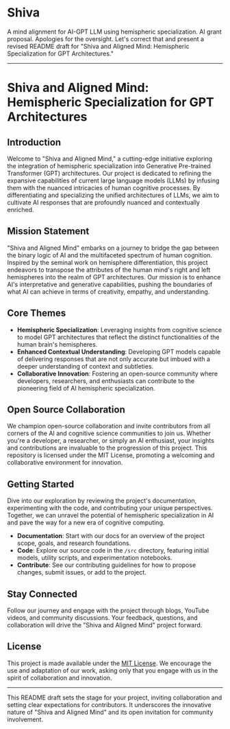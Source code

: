 # Shiva
A mind alignment for AI-GPT LLM using hemispheric specialization.  AI grant proposal. 
Apologies for the oversight. Let's correct that and present a revised README draft for "Shiva and Aligned Mind: Hemispheric Specialization for GPT Architectures."

---

# Shiva and Aligned Mind: Hemispheric Specialization for GPT Architectures

## Introduction
Welcome to "Shiva and Aligned Mind," a cutting-edge initiative exploring the integration of hemispheric specialization into Generative Pre-trained Transformer (GPT) architectures. Our project is dedicated to refining the expansive capabilities of current large language models (LLMs) by infusing them with the nuanced intricacies of human cognitive processes. By differentiating and specializing the unified architectures of LLMs, we aim to cultivate AI responses that are profoundly nuanced and contextually enriched.

## Mission Statement
"Shiva and Aligned Mind" embarks on a journey to bridge the gap between the binary logic of AI and the multifaceted spectrum of human cognition. Inspired by the seminal work on hemisphere differentiation, this project endeavors to transpose the attributes of the human mind's right and left hemispheres into the realm of GPT architectures. Our mission is to enhance AI's interpretative and generative capabilities, pushing the boundaries of what AI can achieve in terms of creativity, empathy, and understanding.

## Core Themes
- **Hemispheric Specialization**: Leveraging insights from cognitive science to model GPT architectures that reflect the distinct functionalities of the human brain's hemispheres.
- **Enhanced Contextual Understanding**: Developing GPT models capable of delivering responses that are not only accurate but imbued with a deeper understanding of context and subtleties.
- **Collaborative Innovation**: Fostering an open-source community where developers, researchers, and enthusiasts can contribute to the pioneering field of AI hemispheric specialization.

## Open Source Collaboration
We champion open-source collaboration and invite contributors from all corners of the AI and cognitive science communities to join us. Whether you're a developer, a researcher, or simply an AI enthusiast, your insights and contributions are invaluable to the progression of this project. This repository is licensed under the MIT License, promoting a welcoming and collaborative environment for innovation.

## Getting Started
Dive into our exploration by reviewing the project's documentation, experimenting with the code, and contributing your unique perspectives. Together, we can unravel the potential of hemispheric specialization in AI and pave the way for a new era of cognitive computing.

- **Documentation**: Start with our docs for an overview of the project scope, goals, and research foundations.
- **Code**: Explore our source code in the `/src` directory, featuring initial models, utility scripts, and experimentation notebooks.
- **Contribute**: See our contributing guidelines for how to propose changes, submit issues, or add to the project.

## Stay Connected
Follow our journey and engage with the project through blogs, YouTube videos, and community discussions. Your feedback, questions, and collaboration will drive the "Shiva and Aligned Mind" project forward.

## License
This project is made available under the [MIT License](LICENSE.md). We encourage the use and adaptation of our work, asking only that you engage with us in the spirit of collaboration and innovation.

---

This README draft sets the stage for your project, inviting collaboration and setting clear expectations for contributors. It underscores the innovative nature of "Shiva and Aligned Mind" and its open invitation for community involvement.
